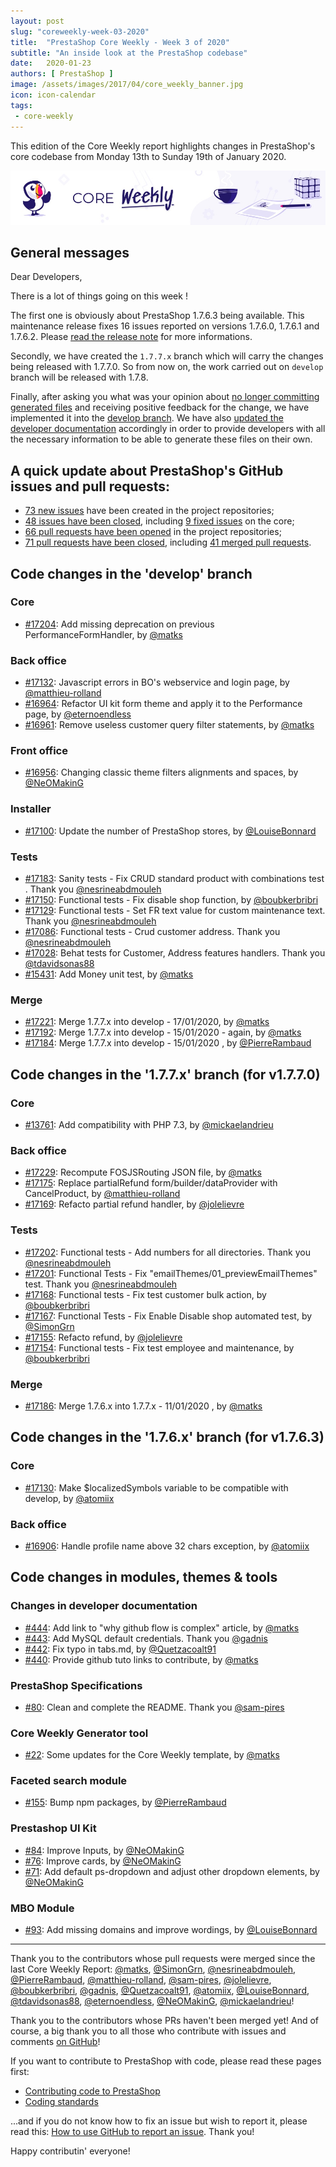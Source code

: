 ```yaml
---
layout: post
slug: "coreweekly-week-03-2020"
title:  "PrestaShop Core Weekly - Week 3 of 2020"
subtitle: "An inside look at the PrestaShop codebase"
date:   2020-01-23
authors: [ PrestaShop ]
image: /assets/images/2017/04/core_weekly_banner.jpg
icon: icon-calendar
tags:
 - core-weekly
---
```


This edition of the Core Weekly report highlights changes in PrestaShop's core codebase from Monday 13th to Sunday 19th of January 2020.

![Core Weekly banner](/assets/images/2018/12/banner-core-weekly.jpg)

## General messages

Dear Developers,

There is a lot of things going on this week !

The first one is obviously about PrestaShop 1.7.6.3 being available. This maintenance release fixes 16 issues reported on versions 1.7.6.0, 1.7.6.1 and 1.7.6.2. Please [read the release note](https://build.prestashop.com/news/prestashop-1-7-6-3-maintenance-release/) for more informations.

Secondly, we have created the `1.7.7.x` branch which will carry the changes being released with 1.7.7.0. So from now on, the work carried out on `develop` branch will be released with 1.7.8.

Finally, after asking you what was your opinion about [no longer committing generated files](https://build.prestashop.com/news/open-question-not-commiting-assets-anymore/) and receiving positive feedback for the change, we have implemented it into the [develop branch](https://github.com/PrestaShop/PrestaShop/pull/16670). We have also [updated the developer documentation](https://github.com/PrestaShop/docs/pull/418) accordingly in order to provide developers with all the necessary information to be able to generate these files on their own.

## A quick update about PrestaShop's GitHub issues and pull requests:

- [73 new issues](https://github.com/search?q=org%3APrestaShop+is%3Apublic++-repo%3Aprestashop%2Fprestashop.github.io++is%3Aissue+created%3A2020-01-13..2020-01-19) have been created in the project repositories;
- [48 issues have been closed](https://github.com/search?q=org%3APrestaShop+is%3Apublic++-repo%3Aprestashop%2Fprestashop.github.io++is%3Aissue+closed%3A2020-01-13..2020-01-19), including [9 fixed issues](https://github.com/search?q=org%3APrestaShop+is%3Apublic++-repo%3Aprestashop%2Fprestashop.github.io++is%3Aissue+label%3Afixed+closed%3A2020-01-13..2020-01-19) on the core;
- [66 pull requests have been opened](https://github.com/search?q=org%3APrestaShop+is%3Apublic++-repo%3Aprestashop%2Fprestashop.github.io++is%3Apr+created%3A2020-01-13..2020-01-19) in the project repositories;
- [71 pull requests have been closed](https://github.com/search?q=org%3APrestaShop+is%3Apublic++-repo%3Aprestashop%2Fprestashop.github.io++is%3Apr+closed%3A2020-01-13..2020-01-19), including [41 merged pull requests](https://github.com/search?q=org%3APrestaShop+is%3Apublic++-repo%3Aprestashop%2Fprestashop.github.io++is%3Apr+merged%3A2020-01-13..2020-01-19).


## Code changes in the 'develop' branch


### Core
* [#17204](https://github.com/PrestaShop/PrestaShop/pull/17204): Add missing deprecation on previous PerformanceFormHandler, by [@matks](https://github.com/matks)


### Back office
* [#17132](https://github.com/PrestaShop/PrestaShop/pull/17132): Javascript errors in BO's webservice and login page, by [@matthieu-rolland](https://github.com/matthieu-rolland)
* [#16964](https://github.com/PrestaShop/PrestaShop/pull/16964): Refactor UI kit form theme and apply it to the Performance page, by [@eternoendless](https://github.com/eternoendless)
* [#16961](https://github.com/PrestaShop/PrestaShop/pull/16961): Remove useless customer query filter statements, by [@matks](https://github.com/matks)


### Front office
* [#16956](https://github.com/PrestaShop/PrestaShop/pull/16956): Changing classic theme filters alignments and spaces, by [@NeOMakinG](https://github.com/NeOMakinG)


### Installer
* [#17100](https://github.com/PrestaShop/PrestaShop/pull/17100): Update the number of PrestaShop stores, by [@LouiseBonnard](https://github.com/LouiseBonnard)


### Tests
* [#17183](https://github.com/PrestaShop/PrestaShop/pull/17183): Sanity tests - Fix CRUD standard product with combinations test . Thank you [@nesrineabdmouleh](https://github.com/nesrineabdmouleh)
* [#17150](https://github.com/PrestaShop/PrestaShop/pull/17150): Functional tests - Fix disable shop function, by [@boubkerbribri](https://github.com/boubkerbribri)
* [#17129](https://github.com/PrestaShop/PrestaShop/pull/17129): Functional tests - Set FR text value for custom maintenance text. Thank you [@nesrineabdmouleh](https://github.com/nesrineabdmouleh)
* [#17086](https://github.com/PrestaShop/PrestaShop/pull/17086): Functional tests - Crud customer address. Thank you [@nesrineabdmouleh](https://github.com/nesrineabdmouleh)
* [#17028](https://github.com/PrestaShop/PrestaShop/pull/17028): Behat tests for Customer, Address features handlers. Thank you [@tdavidsonas88](https://github.com/tdavidsonas88)
* [#15431](https://github.com/PrestaShop/PrestaShop/pull/15431): Add Money unit test, by [@matks](https://github.com/matks)


### Merge
* [#17221](https://github.com/PrestaShop/PrestaShop/pull/17221): Merge 1.7.7.x into develop - 17/01/2020, by [@matks](https://github.com/matks)
* [#17192](https://github.com/PrestaShop/PrestaShop/pull/17192): Merge 1.7.7.x into develop - 15/01/2020 - again, by [@matks](https://github.com/matks)
* [#17184](https://github.com/PrestaShop/PrestaShop/pull/17184): Merge 1.7.7.x into develop - 15/01/2020 , by [@PierreRambaud](https://github.com/PierreRambaud)


## Code changes in the '1.7.7.x' branch (for v1.7.7.0)


### Core
* [#13761](https://github.com/PrestaShop/PrestaShop/pull/13761): Add compatibility with PHP 7.3, by [@mickaelandrieu](https://github.com/mickaelandrieu)


### Back office
* [#17229](https://github.com/PrestaShop/PrestaShop/pull/17229): Recompute FOSJSRouting JSON file, by [@matks](https://github.com/matks)
* [#17175](https://github.com/PrestaShop/PrestaShop/pull/17175): Replace partialRefund form/builder/dataProvider with CancelProduct, by [@matthieu-rolland](https://github.com/matthieu-rolland)
* [#17169](https://github.com/PrestaShop/PrestaShop/pull/17169): Refacto partial refund handler, by [@jolelievre](https://github.com/jolelievre)


### Tests
* [#17202](https://github.com/PrestaShop/PrestaShop/pull/17202): Functional tests - Add numbers for all directories. Thank you [@nesrineabdmouleh](https://github.com/nesrineabdmouleh)
* [#17201](https://github.com/PrestaShop/PrestaShop/pull/17201): Functional Tests - Fix "emailThemes/01_previewEmailThemes" test. Thank you [@nesrineabdmouleh](https://github.com/nesrineabdmouleh)
* [#17168](https://github.com/PrestaShop/PrestaShop/pull/17168): Functional tests - Fix test customer bulk action, by [@boubkerbribri](https://github.com/boubkerbribri)
* [#17167](https://github.com/PrestaShop/PrestaShop/pull/17167): Functional Tests - Fix Enable Disable shop automated test, by [@SimonGrn](https://github.com/SimonGrn)
* [#17155](https://github.com/PrestaShop/PrestaShop/pull/17155): Refacto refund, by [@jolelievre](https://github.com/jolelievre)
* [#17154](https://github.com/PrestaShop/PrestaShop/pull/17154): Functional tests - Fix test employee and maintenance, by [@boubkerbribri](https://github.com/boubkerbribri)


### Merge
* [#17186](https://github.com/PrestaShop/PrestaShop/pull/17186): Merge 1.7.6.x into 1.7.7.x - 11/01/2020 , by [@matks](https://github.com/matks)


## Code changes in the '1.7.6.x' branch (for v1.7.6.3)


### Core
* [#17130](https://github.com/PrestaShop/PrestaShop/pull/17130): Make $localizedSymbols variable to be compatible with develop, by [@atomiix](https://github.com/atomiix)


### Back office
* [#16906](https://github.com/PrestaShop/PrestaShop/pull/16906): Handle profile name above 32 chars exception, by [@atomiix](https://github.com/atomiix)


## Code changes in modules, themes & tools


### Changes in developer documentation
* [#444](https://github.com/PrestaShop/docs/pull/444): Add link to "why github flow is complex" article, by [@matks](https://github.com/matks)
* [#443](https://github.com/PrestaShop/docs/pull/443): Add MySQL default credentials. Thank you [@gadnis](https://github.com/gadnis)
* [#442](https://github.com/PrestaShop/docs/pull/442): Fix typo in tabs.md, by [@Quetzacoalt91](https://github.com/Quetzacoalt91)
* [#440](https://github.com/PrestaShop/docs/pull/440): Provide github tuto links to contribute, by [@matks](https://github.com/matks)


### PrestaShop Specifications
* [#80](https://github.com/PrestaShop/prestashop-specs/pull/80): Clean and complete the README. Thank you [@sam-pires](https://github.com/sam-pires)


### Core Weekly Generator tool
* [#22](https://github.com/PrestaShop/core-weekly-generator/pull/22): Some updates for the Core Weekly template, by [@matks](https://github.com/matks)


### Faceted search module
* [#155](https://github.com/PrestaShop/ps_facetedsearch/pull/155): Bump npm packages, by [@PierreRambaud](https://github.com/PierreRambaud)


### Prestashop UI Kit
* [#84](https://github.com/PrestaShop/prestashop-ui-kit/pull/84): Improve Inputs, by [@NeOMakinG](https://github.com/NeOMakinG)
* [#76](https://github.com/PrestaShop/prestashop-ui-kit/pull/76): Improve cards, by [@NeOMakinG](https://github.com/NeOMakinG)
* [#71](https://github.com/PrestaShop/prestashop-ui-kit/pull/71): Add default ps-dropdown and adjust other dropdown elements, by [@NeOMakinG](https://github.com/NeOMakinG)


### MBO Module
* [#93](https://github.com/PrestaShop/ps_mbo/pull/93): Add missing domains and improve wordings, by [@LouiseBonnard](https://github.com/LouiseBonnard)


<hr />

Thank you to the contributors whose pull requests were merged since the last Core Weekly Report: [@matks](https://github.com/matks), [@SimonGrn](https://github.com/SimonGrn), [@nesrineabdmouleh](https://github.com/nesrineabdmouleh), [@PierreRambaud](https://github.com/PierreRambaud), [@matthieu-rolland](https://github.com/matthieu-rolland), [@sam-pires](https://github.com/sam-pires), [@jolelievre](https://github.com/jolelievre), [@boubkerbribri](https://github.com/boubkerbribri), [@gadnis](https://github.com/gadnis), [@Quetzacoalt91](https://github.com/Quetzacoalt91), [@atomiix](https://github.com/atomiix), [@LouiseBonnard](https://github.com/LouiseBonnard), [@tdavidsonas88](https://github.com/tdavidsonas88), [@eternoendless](https://github.com/eternoendless), [@NeOMakinG](https://github.com/NeOMakinG), [@mickaelandrieu](https://github.com/mickaelandrieu)!

Thank you to the contributors whose PRs haven't been merged yet! And of course, a big thank you to all those who contribute with issues and comments [on GitHub](https://github.com/PrestaShop/PrestaShop)!

If you want to contribute to PrestaShop with code, please read these pages first:

 * [Contributing code to PrestaShop](https://devdocs.prestashop.com/1.7/contribute/contribution-guidelines/)
 * [Coding standards](https://devdocs.prestashop.com/1.7/development/coding-standards/)

...and if you do not know how to fix an issue but wish to report it, please read this: [How to use GitHub to report an issue](https://devdocs.prestashop.com/1.7/contribute/contribute-reporting-issues/). Thank you!

Happy contributin' everyone!
